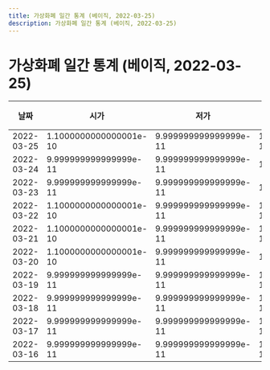 ```yaml
---
title: 가상화폐 일간 통계 (베이직, 2022-03-25)
description: 가상화폐 일간 통계 (베이직, 2022-03-25)
---
```


가상화폐 일간 통계 (베이직, 2022-03-25)
===

|날짜|시가|저가|고가|종가|비고|
|--|--|--|--|--|--|
|2022-03-25|1.1000000000000001e-10|9.999999999999999e-11|1.1000000000000001e-10|1.1000000000000001e-10|    |
|2022-03-24|9.999999999999999e-11|9.999999999999999e-11|1.2e-10|1.1000000000000001e-10|    |
|2022-03-23|9.999999999999999e-11|9.999999999999999e-11|1.2e-10|1.2e-10|    |
|2022-03-22|1.1000000000000001e-10|9.999999999999999e-11|1.1000000000000001e-10|1.1000000000000001e-10|    |
|2022-03-21|1.1000000000000001e-10|9.999999999999999e-11|1.1000000000000001e-10|1.1000000000000001e-10|    |
|2022-03-20|1.1000000000000001e-10|9.999999999999999e-11|1.2e-10|1.1000000000000001e-10|    |
|2022-03-19|9.999999999999999e-11|9.999999999999999e-11|1.1000000000000001e-10|9.999999999999999e-11|    |
|2022-03-18|9.999999999999999e-11|9.999999999999999e-11|1.1000000000000001e-10|9.999999999999999e-11|    |
|2022-03-17|9.999999999999999e-11|9.999999999999999e-11|1.1000000000000001e-10|1.1000000000000001e-10|    |
|2022-03-16|9.999999999999999e-11|9.999999999999999e-11|1.1000000000000001e-10|1.1000000000000001e-10|    |
